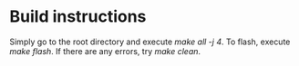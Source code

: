 <h1>Build instructions</h1>
<p>Simply go to the root directory and execute <i>make all -j 4</i>. To flash, execute <i>make flash</i>. If there are any errors, try <i>make clean</i>.</p>
